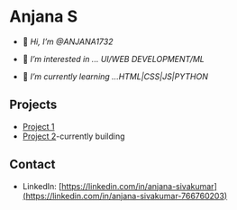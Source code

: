 # Anjana S

- 👋 *Hi, I’m @ANJANA1732*

- 👀 *I’m interested in ... UI/WEB DEVELOPMENT/ML*

- 🌱 *I’m currently learning ...HTML|CSS|JS|PYTHON*


## Projects

- [Project 1](https://github.com/ANJANA1732/my-app.git)
- [Project 2](https://github.com/vyshakhgnair/Kanban.git)-currently building 

## Contact
- LinkedIn: [https://linkedin.com/in/anjana-sivakumar](https://linkedin.com/in/anjana-sivakumar-766760203)

